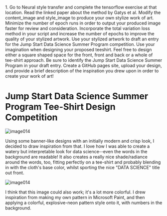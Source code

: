 
1\. Go to Neural style transfer and complete the tensorflow exercise at that location. Read the linked paper about the method by Gatys et al. Modify the content_image and style_image to produce your own stylize work of art. Minimize the number of epoch runs in order to output your produced image faster for review and consideration. Incorporate the total variation loss method in your script and increase the number of epochs to improve the quality of your stylized artwork. Use your stylized artwork to draft an entry for the Jump Start Data Science Summer Program competition. Use your imagination when designing your proposed teeshirt. Feel free to design either a square shaped space for the front, front and back or a whole of tee-shirt approach. Be sure to identify the Jump Start Data Science Summer Program in your draft entry. Create a GitHub pages site, upload your design, and provide a brief description of the inspiration you drew upon in order to create your work of art!

# Jump Start Data Science Summer Program Tee-Shirt Design Competition

![image014](https://github.com/dshuangg/responses/raw/master/image014.png)

Using some banner-like designs with an initially modern and crisp look, I decided to draw inspiration from that. I love how I was able to create a watery but interpretable look for data science--even the words in the background are readable! It also creates a really nice shade/radiance around the words, too, fitting perfectly on a tee-shirt and probably blending in with the cloth's base color, whilst sporting the nice "DATA SCIENCE" title out front.

![image014](https://github.com/dshuangg/responses/raw/master/image014.png)

I think that this image could also work; it's a lot more colorful. I drew inspiration from making my own pattern in Microsoft Paint, and then applying a colorful, explosive-neon pattern style onto it, with numbers in the background.

